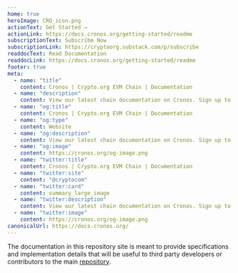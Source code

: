 ```yaml
---
home: true
heroImage: CRO_icon.png
actionText: Get Started →
actionLink: https://docs.cronos.org/getting-started/readme
subscriptionText: Subscribe Now
subscriptionLink: https://cryptoorg.substack.com/p/subscribe
readdocText: Read Documentation
readdocLink: https://docs.cronos.org/getting-started/readme
footer: true
meta:
  - name: "title"
    content: Cronos | Crypto.org EVM Chain | Documentation
  - name: "description"
    content: View our latest chain documentation on Cronos. Sign up to our newsletter to get the latest updates and read the documentation to connect to our Testnet. 
  - name: "og:title"
    content: Cronos | Crypto.org EVM Chain | Documentation
  - name: "og:type"
    content: Website
  - name: "og:description"
    content: View our latest chain documentation on Cronos. Sign up to our newsletter to get the latest updates and read the documentation to connect to our Testnet. 
  - name: "og:image"
    content: https://cronos.org/og-image.png
  - name: "twitter:title"
    content: Cronos | Crypto.org EVM Chain | Documentation
  - name: "twitter:site"
    content: "@cryptocom"
  - name: "twitter:card"
    content: summary_large_image
  - name: "twitter:description"
    content: View our latest chain documentation on Cronos. Sign up to our newsletter to get the latest updates and read the documentation to connect to our Testnet. 
  - name: "twitter:image"
    content: https://cronos.org/og-image.png
canonicalUrl: https://docs.cronos.org/
---
```


The documentation in this repository site is meant to provide specifications and implementation details that will be useful to third party developers or contributors to the main [repository](https://github.com/crypto-com/chain-docs-nextgen).
